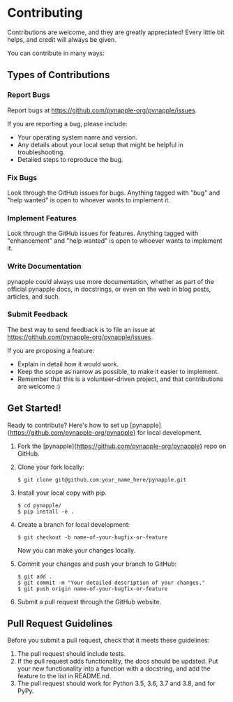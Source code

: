 Contributing
============

Contributions are welcome, and they are greatly appreciated! Every
little bit helps, and credit will always be given.

You can contribute in many ways:

Types of Contributions
----------------------

### Report Bugs

Report bugs at <https://github.com/pynapple-org/pynapple/issues>.

If you are reporting a bug, please include:

-   Your operating system name and version.
-   Any details about your local setup that might be helpful in
    troubleshooting.
-   Detailed steps to reproduce the bug.

### Fix Bugs

Look through the GitHub issues for bugs. Anything tagged with \"bug\"
and \"help wanted\" is open to whoever wants to implement it.

### Implement Features

Look through the GitHub issues for features. Anything tagged with
\"enhancement\" and \"help wanted\" is open to whoever wants to
implement it.

### Write Documentation

pynapple could always use more documentation, whether as part of the
official pynapple docs, in docstrings, or even on the web in blog posts,
articles, and such.

### Submit Feedback

The best way to send feedback is to file an issue at
<https://github.com/pynapple-org/pynapple/issues>.

If you are proposing a feature:

-   Explain in detail how it would work.
-   Keep the scope as narrow as possible, to make it easier to
    implement.
-   Remember that this is a volunteer-driven project, and that
    contributions are welcome :)

Get Started!
------------

Ready to contribute? Here's how to set up [pynapple]{https://github.com/pynapple-org/pynapple} for
local development.

1.  Fork the [pynapple]{https://github.com/pynapple-org/pynapple} repo on GitHub.
2.  Clone your fork locally:

        $ git clone git@github.com:your_name_here/pynapple.git

3.  Install your local copy with pip. 

        $ cd pynapple/
        $ pip install -e .

4.  Create a branch for local development:

        $ git checkout -b name-of-your-bugfix-or-feature

    Now you can make your changes locally.

<!-- 5.  When you\'re done making changes, check that your changes pass
    flake8 and the tests, including testing other Python versions with
    tox:

        $ flake8 pynapple tests
        $ python setup.py test or pytest
        $ tox

    To get flake8 and tox, just pip install them into your virtualenv.
 -->
5.  Commit your changes and push your branch to GitHub:

        $ git add .
        $ git commit -m "Your detailed description of your changes."
        $ git push origin name-of-your-bugfix-or-feature

6.  Submit a pull request through the GitHub website.

Pull Request Guidelines
-----------------------

Before you submit a pull request, check that it meets these guidelines:

1.  The pull request should include tests.
2.  If the pull request adds functionality, the docs should be updated.
    Put your new functionality into a function with a docstring, and add
    the feature to the list in README.nd.
3.  The pull request should work for Python 3.5, 3.6, 3.7 and 3.8, and
    for PyPy.
     <!-- Check
    <https://travis-ci.com/gviejo/pynapple/pull_requests> and make sure
    that the tests pass for all supported Python versions. -->

<!-- Tips
----

To run a subset of tests:

    $ python -m unittest tests.test_pynapple
 -->
<!-- Deploying
---------

A reminder for the maintainers on how to deploy. Make sure all your
changes are committed (including an entry in HISTORY.rst). Then run:

    $ bump2version patch # possible: major / minor / patch
    $ git push
    $ git push --tags

Travis will then deploy to PyPI if tests pass. -->
